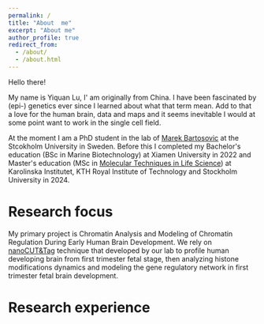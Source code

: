 ```yaml
---
permalink: /
title: "About  me"
excerpt: "About me"
author_profile: true
redirect_from: 
  - /about/
  - /about.html
---
```


Hello there! 

My name is Yiquan Lu, I' am originally from China. I have been fascinated by (epi-) genetics ever since I learned about what that term mean. Add to that a love for the human brain, data and maps and it seems inevitable I would at some point want to work in the single cell field.


At the moment I am a PhD student in the lab of <u><a href='https://www.bartosovic-lab.com/'>Marek Bartosovic</a></u> at the Stcokholm University in Sweden. Before this I completed my Bachelor's education (BSc in Marine Biotechnology) at Xiamen University in 2022 and  Master's education  (MSc in <u><a href='https://www.kth.se/en/studies/master/molecular-techniques-life-science/msc-molecular-techniques-in-life-science-1.501282'>Molecular Techniques in Life Science</a></u>) at Karolinska Institutet, KTH Royal Institute of Technology and Stockholm University in 2024.

Research focus
======
My primary project is Chromatin Analysis and Modeling of Chromatin Regulation During Early Human Brain Development. We rely on <u><a href='https://www.nature.com/articles/s41587-022-01535-4'>nanoCUT&Tag</a></u> technique that developed by our lab to profile human developing brain from first trimester fetal stage, then analyzing histone modifications dynamics and modeling the gene regulatory network in first trimester fetal brain development.

Research experience
======
